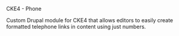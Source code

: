 CKE4 - Phone 

Custom Drupal module for CKE4 that allows editors to easily create formatted telephone links in content using just numbers.
